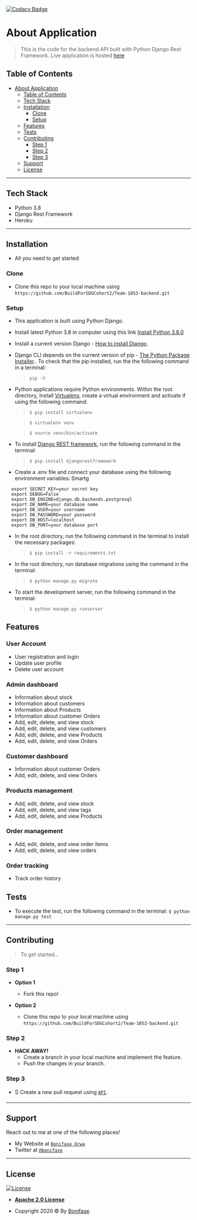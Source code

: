 [![Codacy Badge](https://app.codacy.com/project/badge/Grade/e9618003d5c04cfcb04995f539d9198a)](https://www.codacy.com/gh/BuildForSDGCohort2/Team-1053-backend?utm_source=github.com&amp;utm_medium=referral&amp;utm_content=BuildForSDGCohort2/Team-1053-backend&amp;utm_campaign=Badge_Grade) 

# About Application

> This is the code for the backend API built with Python Django Rest Framework. Live application is hosted [here](https://saleslogistists.web.app)

## Table of Contents

- [About Application](#about-application)
  - [Table of Contents](#table-of-contents)
  - [Tech Stack](#tech-stack)
  - [Installation](#installation)
    - [Clone](#clone)
    - [Setup](#setup)
  - [Features](#features)
  - [Tests](#tests-optional)
  - [Contributing](#contributing)
    - [Step 1](#step-1)
    - [Step 2](#step-2)
    - [Step 3](#step-3)
  - [Support](#support)
  - [License](#license)

---

## Tech Stack

- Python 3.8
- Django Rest Framework
- Heroku

---

## Installation

- All you need to get started

### Clone

- Clone this repo to your local machine using `https://github.com/BuildForSDGCohort2/Team-1053-backend.git`

### Setup

- This application is built using Python Django.
- Install latest Python 3.8 in computer using this link [Install Python 3.8.0](https://www.python.org/downloads/release/python-380/)
- Install a current version Django - [How to install Django](https://docs.djangoproject.com/en/3.1/topics/install/#installing-official-release).
- Django CLI depends on the current version of pip - [The Python Package Installer](https://pip.pypa.io/en/stable/).. To check that the pip installed, run the the following command in a terminal:

  > `pip -V`

- Python applications require Python environments. Within the root directory, Install [Virtualenv](https://virtualenv.pypa.io/en/latest/), create a virtual environment and activate if using the following command:

  > `$ pip install virtualenv`

  > `$ virtualenv venv`

  > `$ source venv/bin/activate`

- To install [Django REST framework](https://www.django-rest-framework.org/), run the following command in the terminal:

  > `$ pip install djangorestframework`

- Create a .env file and connect your database using the following environment variables: Smartg

```
  export SECRET_KEY=your secret key
  export DEBUG=False
  export DB_ENGINE=django.db.backends.postgresql
  export DB_NAME=your database name
  export DB_USER=your username
  export DB_PASSWORD=your password
  export DB_HOST=localhost
  export DB_PORT=your database port
  ```

- In the root directory, run the following command in the terminal to install the necessary packages:

  > `$ pip install -r requirements.txt`

- In the root directory, run database migrations using the command in the terminal:

  > `$ python manage.py migrate`

- To start the development server, run the following command in the terminal:
  > `$ python manage.py runserver`

## Features

### User Account

- User registration and login
- Update user profile
- Delete user account

### Admin dashboard

- Information about stock
- Information about customers
- Information about Products
- Information about customer Orders
- Add, edit, delete, and view stock
- Add, edit, delete, and view customers
- Add, edit, delete, and view Products
- Add, edit, delete, and view Orders

### Customer dashboard

- Information about customer Orders
- Add, edit, delete, and view Orders

### Products management

- Add, edit, delete, and view stock
- Add, edit, delete, and view tags
- Add, edit, delete, and view Products

### Order management

- Add, edit, delete, and view order items
- Add, edit, delete, and view orders

### Order tracking

- Track order history

## Tests

- To execute the test, run the following command in the terminal:
  `$ python manage.py test`

---

## Contributing

> To get started...

### Step 1

- **Option 1**

  - Fork this repo!

- **Option 2**
  - Clone this repo to your local machine using `https://github.com/BuildForSDGCohort2/Team-1053-backend.git`

### Step 2

- **HACK AWAY!**
  - Create a branch in your local machine and implement the feature.
  - Push the changes in your branch.

### Step 3

- 🔃 Create a new pull request using <a href="https://github.com/BuildForSDGCohort2/Team-1053-backend/compare/" target="_blank">`API`</a>.

---

## Support

Reach out to me at one of the following places!

- My Website at <a href="https://bonifaseorwa.com" target="_blank">`Bonifase Orwa`</a>
- Twitter at <a href="https://twitter.com/bonifaseorwa" target="_blank">`@bonifase`</a>

---

## License

[![License](https://img.shields.io/badge/License-Apache%202.0-blue.svg)](https://opensource.org/licenses/Apache-2.0)

- **[Apache 2.0 License](https://opensource.org/licenses/Apache-2.0)**

- Copyright 2020 © By <a href="http://orwabonifase.com" target="_blank">Bonifase</a>.
